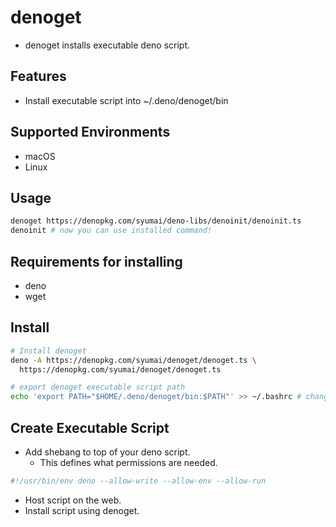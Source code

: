 # denoget

- denoget installs executable deno script.

## Features

- Install executable script into ~/.deno/denoget/bin

## Supported Environments

- macOS
- Linux

## Usage

```sh
denoget https://denopkg.com/syumai/deno-libs/denoinit/denoinit.ts
denoinit # now you can use installed command!
```

## Requirements for installing

- deno
- wget

## Install

```sh
# Install denoget
deno -A https://denopkg.com/syumai/denoget/denoget.ts \
  https://denopkg.com/syumai/denoget/denoget.ts

# export denoget executable script path
echo 'export PATH="$HOME/.deno/denoget/bin:$PATH"' >> ~/.bashrc # change this to your shell
```

## Create Executable Script

- Add shebang to top of your deno script.
  - This defines what permissions are needed.

```sh
#!/usr/bin/env deno --allow-write --allow-env --allow-run
```

- Host script on the web.
- Install script using denoget.

